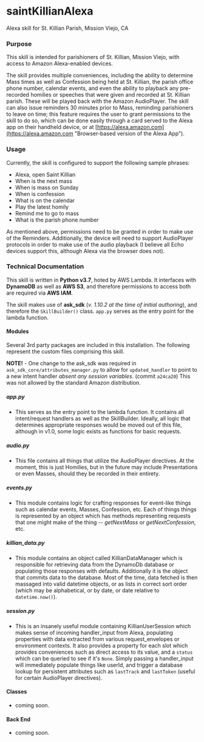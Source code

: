# saintKillianAlexa
Alexa skill for St. Killian Parish, Mission Viejo, CA

### Purpose
This skill is intended for parishioners of St. Killian, Mission Viejo, with access to Amazon Alexa-enabled devices.

The skill provides multiple conveniences, including the ability to determine Mass times as well as Confession being held at St. Killian, the parish office phone number, calendar events, and even the ability to playback any pre-recorded homilies or speeches that were given and recorded at St. Killian parish.  These will be played back with the Amazon AudioPlayer.  The skill can also issue reminders 30 minutes prior to Mass, reminding parishioners to leave on time; this feature requires the user to grant permissions to the skill to do so, which can be done easily through a card served to the Alexa app on their handheld device, or at [https://alexa.amazon.com](https://alexa.amazon.com "Browser-based version of the Alexa App").

### Usage
Currently, the skill is configured to support the following sample phrases:
 
* Alexa, open Saint Killian
* When is the next mass
* When is mass on Sunday
* When is confession
* What is on the calendar
* Play the latest homily
* Remind me to go to mass
* What is the parish phone number

As mentioned above, permissions need to be granted in order to make use of the Reminders.  Additionally, the device will need to support AudioPlayer protocols in order to make use of the audio playback (I believe all Echo devices support this, although Alexa via the browser does not).

### Technical Documentation
This skill is written in **Python v3.7**, hoted by AWS Lambda.  It interfaces with **DynamoDB** as well as **AWS S3**, and therefore permissions to access both are required via **AWS IAM**.

The skill makes use of **ask_sdk** (_v. 1.10.2 at the time of initial authoring_), and therefore the `SkillBuilder()` class.  `app.py` serves as the entry point for the lambda function.

#### Modules
Several 3rd party packages are included in this installation. The following represent the custom files comprising this skill.

**NOTE!** - One change to the ask_sdk was required in `ask_sdk_core/attributes_manager.py` to allow for `updated_handler` to point to a new intent handler _absent any session variables_. (commit `a24ca20`) This was not allowed by the standard Amazon distribution.

##### app.py
* This serves as the entry point to the lambda function.  It contains all intent/request handlers as well as the SkillBuilder.  Ideally, all logic that determines appropriate responses would be moved out of this file, although in v1.0, some logic exists as functions for basic requests.

##### audio.py
* This file contains all things that utilize the AudioPlayer directives. At the moment, this is just Homilies, but in the future may include Presentations or even Masses, should they be recorded in their entirety.

##### events.py
* This module contains logic for crafting responses for event-like things such as calendar events, Masses, Confession, etc. Each of things things is represented by an object which has methods representing requests that one might make of the thing -- _getNextMass_ or _getNextConfession_, etc.

##### killian_data.py
* This module contains an object called KillianDataManager which is responsible for retrieving data from the DynamoDb database or populating those responses with defaults. Additionally it is the object that commits data to the database. Most of the time, data fetched is then massaged into valid datetime objects, or as lists in correct sort order (which may be alphabetical, or by date, or date relative to `datetime.now()`).

##### session.py
* This is an insanely useful module containing KillianUserSession which makes sense of incoming handler_input from Alexa, populating properties with data extracted from various request_envelopes or environment contexts. It also provides a property for each slot which provides conveniences such as direct access to its value, and a `status` which can be queried to see if it's `None`.  Simply passing a handler_input will immediately populate things like userId, and trigger a database lookup for persistent attributes such as `lastTrack` and `lastToken` (useful for certain AudioPlayer directives).

#### Classes
* coming soon.

#### Back End
* coming soon.
